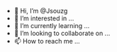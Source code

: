 - 👋 Hi, I’m @Jsouzg
- 👀 I’m interested in ...
- 🌱 I’m currently learning ...
- 💞️ I’m looking to collaborate on ...
- 📫 How to reach me ...

<!---
Jsouzg/Jsouzg is a ✨ special ✨ repository because its `README.md` (this file) appears on your GitHub profile.
You can click the Preview link to take a look at your changes.
--->
